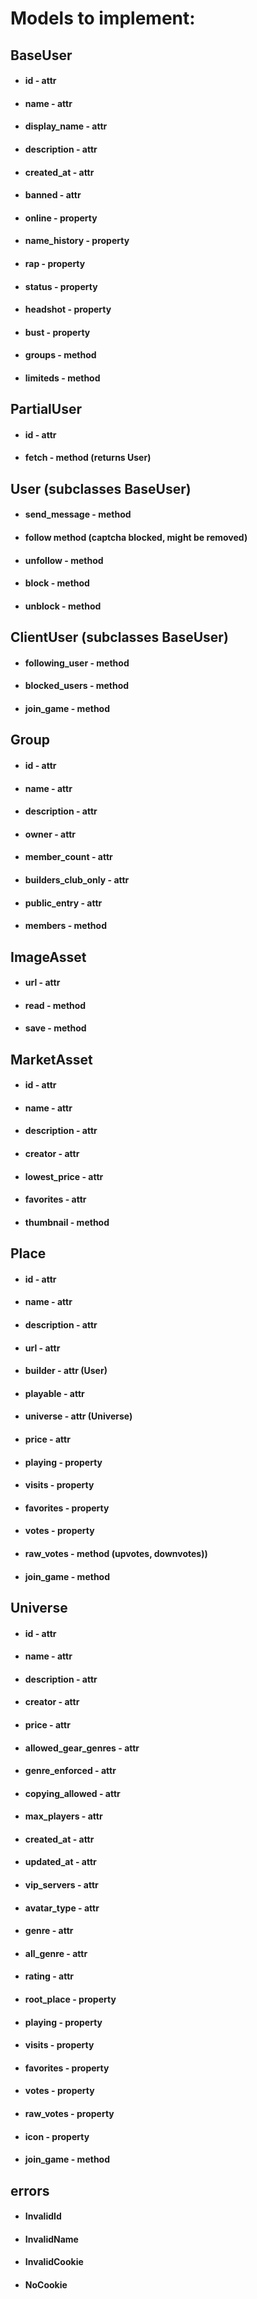 # Models to implement:

## BaseUser
* #### id - attr 
* #### name - attr 
* #### display_name - attr 
* #### description - attr
* #### created_at - attr
* #### banned - attr
* #### online - property
* #### name_history - property
* #### rap - property
* #### status - property
* #### headshot - property
* #### bust - property
* #### groups - method
* #### limiteds - method

## PartialUser
* #### id - attr 
* #### fetch - method (returns User)

## User (subclasses BaseUser)
* #### send_message - method
* #### follow method (captcha blocked, might be removed)
* #### unfollow - method
* #### block - method
* #### unblock - method

## ClientUser (subclasses BaseUser)
* #### following_user - method
* #### blocked_users - method
* #### join_game - method

## Group
* #### id - attr
* #### name - attr
* #### description - attr
* #### owner - attr
* #### member_count - attr
* #### builders_club_only - attr
* #### public_entry - attr
* #### members - method

## ImageAsset
* #### url - attr
* #### read - method
* #### save - method

## MarketAsset
* #### id - attr
* #### name - attr
* #### description - attr
* #### creator - attr
* #### lowest_price - attr
* #### favorites - attr
* #### thumbnail - method

## Place
* #### id - attr
* #### name - attr
* #### description - attr
* #### url - attr
* #### builder - attr (User)
* #### playable - attr
* #### universe - attr (Universe)
* #### price - attr
* #### playing - property
* #### visits - property
* #### favorites - property
* #### votes - property
* #### raw_votes - method (upvotes, downvotes))
* ####  join_game - method

## Universe
* #### id - attr
* #### name - attr
* #### description - attr
* #### creator - attr
* #### price - attr
* #### allowed_gear_genres - attr
* #### genre_enforced - attr
* #### copying_allowed - attr
* #### max_players - attr
* #### created_at - attr
* #### updated_at - attr
* #### vip_servers - attr
* #### avatar_type - attr
* #### genre - attr
* #### all_genre - attr
* #### rating - attr
* #### root_place - property
* #### playing - property
* #### visits - property
* #### favorites - property
* #### votes - property
* #### raw_votes - property
* #### icon - property
* #### join_game - method

## errors
* #### InvalidId
* #### InvalidName
* #### InvalidCookie
* #### NoCookie